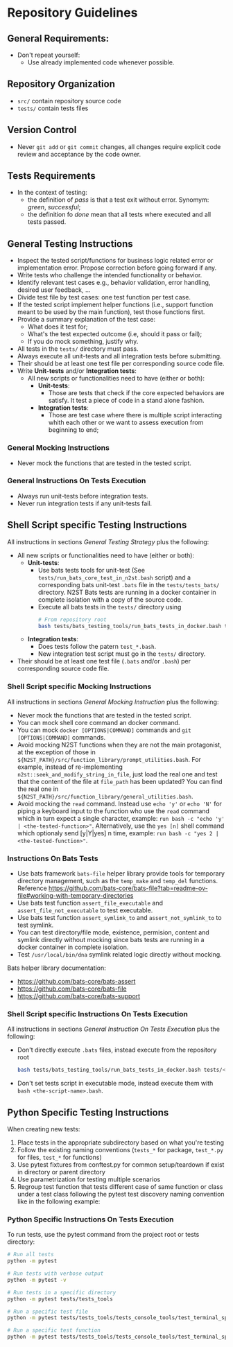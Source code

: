 
# Repository Guidelines
 
## General Requirements:
- Don't repeat yourself: 
  - Use already implemented code whenever possible.
  
## Repository Organization
- `src/` contain repository source code
- `tests/` contain tests files

## Version Control
- Never `git add` or `git commit` changes, all changes require explicit code review and acceptance by the code owner.   

## Tests Requirements
- In the context of testing:
  - the definition of _pass_ is that a test exit without error. Synomym: _green_, _successful_; 
  - the definition fo _done_ mean that all tests where executed and all tests passed.

## General Testing Instructions
- Inspect the tested script/functions for business logic related error or implementation error. Propose correction before going forward if any. 
- Write tests who challenge the intended functionality or behavior.
- Identify relevant test cases e.g., behavior validation, error handling, desired user feedback, ...   
- Divide test file by test cases: one test function per test case.
- If the tested script implement helper functions (i.e., support function meant to be used by the main function), test those functions first.
- Provide a summary explanation of the test case: 
  - What does it test for; 
  - What's the test expected outcome (i.e, should it pass or fail); 
  - If you do mock something, justify why.
- All tests in the `tests/` directory must pass.
- Always execute all unit-tests and all integration tests before submitting.
- Their should be at least one test file per corresponding source code file.
- Write **Unit-tests** and/or **Integration tests**:
  - All new scripts or functionalities need to have (either or both):
    - **Unit-tests**: 
      - Those are tests that check if the core expected behaviors are satisfy. It test a piece of code in a stand alone fashion.  
    - **Integration tests**: 
      - Those are test case where there is multiple script interacting whith each other or we want to assess execution from beginning to end;

### General Mocking Instructions
- Never mock the functions that are tested in the tested script.

### General Instructions On Tests Execution
- Always run unit-tests before integration tests.
- Never run integration tests if any unit-tests fail.

## Shell Script specific Testing Instructions
All instructions in sections _General Testing Strategy_ plus the following:
- All new scripts or functionalities need to have (either or both):
  - **Unit-tests**: 
    - Use bats tests tools for unit-test (See `tests/run_bats_core_test_in_n2st.bash` script) and a corresponding bats unit-test `.bats` file in the `tests/tests_bats/` directory. N2ST Bats tests are running in a docker container in complete isolation with a copy of the source code.
    - Execute all bats tests in the `tests/` directory using
      ```bash
      # From repository root
      bash tests/bats_testing_tools/run_bats_tests_in_docker.bash tests
      ```
  - **Integration tests**: 
    - Does tests follow the patern `test_*.bash`.
    - New integration test script must go in the `tests/` directory.
- Their should be at least one test file (`.bats` and/or `.bash`) per corresponding source code file.


### Shell Script specific Mocking Instructions
All instructions in sections _General Mocking Instruction_ plus the following:
- Never mock the functions that are tested in the tested script.
- You can mock shell core command an docker command.
- You can mock `docker [OPTIONS|COMMAND]` commands and `git [OPTIONS|COMMAND]` commands.
- Avoid mocking N2ST functions when they are not the main protagonist, at the exception of those in `${N2ST_PATH}/src/function_library/prompt_utilities.bash`. For example, instead of re-implementing `n2st::seek_and_modify_string_in_file`, just load the real one and test that the content of the file at `file_path` has been updated? You can find the real one in `${N2ST_PATH}/src/function_library/general_utilities.bash`.
- Avoid mocking the `read` command. Instead use `echo 'y'` or `echo 'N'` for piping a keyboard input to the function who use the `read` command which in turn expect a single character, example: `run bash -c "echo 'y' | <the-tested-function>"`. Alternatively, use the `yes [n]` shell command which optionaly send [y|Y|yes] n time, example: `run bash -c "yes 2 | <the-tested-function>"`.

### Instructions On Bats Tests
- Use bats framework `bats-file` helper library provide tools for temporary directory management, such as the `temp_make` and `temp_del` functions. 
  Reference https://github.com/bats-core/bats-file?tab=readme-ov-file#working-with-temporary-directories
- Use bats test function `assert_file_executable` and `assert_file_not_executable` to test executable.
- Use bats test function `assert_symlink_to` and `assert_not_symlink_to` to test symlink.
- You can test directory/file mode, existence, permision, content and symlink directly without mocking since bats tests are running in a docker container in complete isolation.
- Test `/usr/local/bin/dna` symlink related logic directly without mocking.

Bats helper library documentation:
  - https://github.com/bats-core/bats-assert
  - https://github.com/bats-core/bats-file
  - https://github.com/bats-core/bats-support

### Shell Script specific Instructions On Tests Execution
All instructions in sections _General Instruction On Tests Execution_ plus the following:
- Don't directly execute `.bats` files, instead execute from the repository root
  ```bash
  bash tests/bats_testing_tools/run_bats_tests_in_docker.bash tests/<bats-file-name>.bats
  ```
- Don't set tests script in executable mode, instead execute them with `bash <the-script-name>.bash`. 


## Python Specific Testing Instructions
When creating new tests:
1. Place tests in the appropriate subdirectory based on what you're testing
2. Follow the existing naming conventions (`tests_*` for package, `test_*.py` for files, `test_*` for functions)
3. Use pytest fixtures from conftest.py for common setup/teardown if exist in directory or parent directory
4. Use parametrization for testing multiple scenarios
5. Regroup test function that tests different case of same function or class under a test class following the pytest test discovery naming convention like in the following example:

### Python Specific Instructions On Tests Execution
To run tests, use the pytest command from the project root or tests directory:

```bash
# Run all tests
python -m pytest

# Run tests with verbose output
python -m pytest -v

# Run tests in a specific directory
python -m pytest tests/tests_tools

# Run a specific test file
python -m pytest tests/tests_tools/tests_console_tools/test_terminal_splash.py

# Run a specific test function
python -m pytest tests/tests_tools/tests_console_tools/test_terminal_splash.py::test_norlab_splash
```
